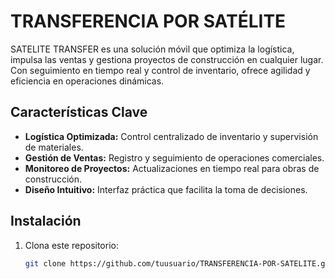 # TRANSFERENCIA POR SATÉLITE

SATELITE TRANSFER es una solución móvil que optimiza la logística, impulsa las ventas y gestiona proyectos de construcción en cualquier lugar. Con seguimiento en tiempo real y control de inventario, ofrece agilidad y eficiencia en operaciones dinámicas.

## Características Clave

- **Logística Optimizada:** Control centralizado de inventario y supervisión de materiales.
- **Gestión de Ventas:** Registro y seguimiento de operaciones comerciales.
- **Monitoreo de Proyectos:** Actualizaciones en tiempo real para obras de construcción.
- **Diseño Intuitivo:** Interfaz práctica que facilita la toma de decisiones.

## Instalación

1. Clona este repositorio:
   ```bash
   git clone https://github.com/tuusuario/TRANSFERENCIA-POR-SATELITE.git
